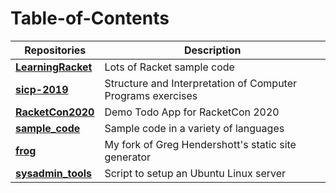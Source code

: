 # Table-of-Contents

| Repositories                                                  | Description                                                 |
| ------------------------------------------------------------- | ----------------------------------------------------------- |
| [**LearningRacket**](https://github.com/lojic/LearningRacket) | Lots of Racket sample code                                  |
| [**sicp-2019**](https://github.com/lojic/sicp-2019)           | Structure and Interpretation of Computer Programs exercises |
| [**RacketCon2020**](https://github.com/lojic/RacketCon2020)   | Demo Todo App for RacketCon 2020                            |
| [**sample_code**](https://github.com/lojic/sample_code)       | Sample code in a variety of languages                       |
| [**frog**](https://github.com/lojic/frog)                     | My fork of Greg Hendershott's static site generator         |
| [**sysadmin_tools**](https://github.com/lojic/sysadmin_tools) | Script to setup an Ubuntu Linux server                      |
